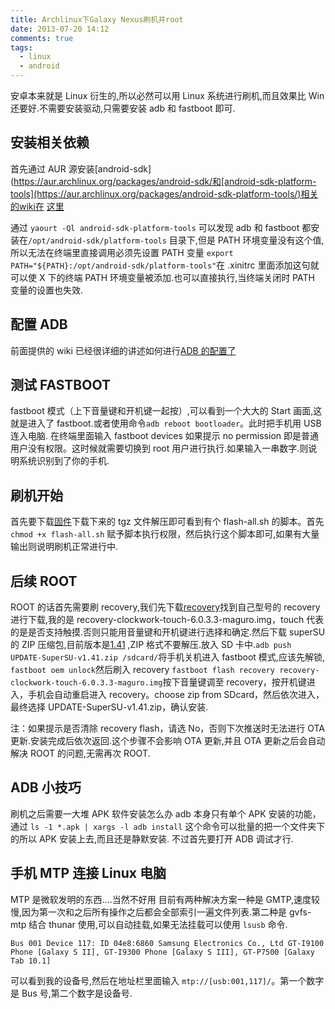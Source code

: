 ```yaml
---
title: Archlinux下Galaxy Nexus刷机并root
date: 2013-07-20 14:12
comments: true
tags:
  - linux
  - android
---
```


安卓本来就是 Linux 衍生的,所以必然可以用 Linux 系统进行刷机,而且效果比 Win 还要好.不需要安装驱动,只需要安装 adb 和 fastboot 即可.

## 安装相关依赖

首先通过 AUR 源安装[android-sdk](https://aur.archlinux.org/packages/android-sdk/和[android-sdk-platform-tools](https://aur.archlinux.org/packages/android-sdk-platform-tools/)相关的wiki在 [这里](https://wiki.archlinux.org/index.php/Android)

通过 `yaourt -Ql android-sdk-platform-tools` 可以发现 adb 和 fastboot 都安装在`/opt/android-sdk/platform-tools` 目录下,但是 PATH 环境变量没有这个值,所以无法在终端里直接调用必须先设置 PATH 变量 `export PATH="${PATH}:/opt/android-sdk/platform-tools"`在 .xinitrc 里面添加这句就可以使 X 下的终端 PATH 环境变量被添加.也可以直接执行,当终端关闭时 PATH 变量的设置也失效.

## 配置 ADB

前面提供的 wiki 已经很详细的讲述如何进行[ADB 的配置了](https://wiki.archlinux.org/index.php/Android#Connecting_to_a_real_device_-_Android_Debug_Bridge_.28ADB.29)

## 测试 FASTBOOT

fastboot 模式（上下音量键和开机键一起按）,可以看到一个大大的 Start 画面,这就是进入了 fastboot.或者使用命令`adb reboot bootloader`。此时把手机用 USB 连入电脑. 在终端里面输入 fastboot devices 如果提示 no permission 即是普通用户没有权限。这时候就需要切换到 root 用户进行执行.如果输入一串数字.则说明系统识别到了你的手机.

## 刷机开始

首先要下载[固件](https://developers.google.com/android/nexus/images)下载下来的 tgz 文件解压即可看到有个 flash-all.sh 的脚本。首先 `chmod +x flash-all.sh` 赋予脚本执行权限，然后执行这个脚本即可,如果有大量输出则说明刷机正常进行中.

## 后续 ROOT

ROOT 的话首先需要刷 recovery,我们先下载[recovery](http://www.clockworkmod.com/rommanager)找到自己型号的 recovery 进行下载,我的是 recovery-clockwork-touch-6.0.3.3-maguro.img，touch 代表的是是否支持触摸.否则只能用音量键和开机键进行选择和确定.然后下载 superSU 的 ZIP 压缩包,目前版本是[1.41](http://download.chainfire.eu/339/SuperSU/UPDATE-SuperSU-v1.41.zip?retrieve_file=1) ,ZIP 格式不要解压.放入 SD 卡中.`adb push UPDATE-SuperSU-v1.41.zip /sdcard/`将手机关机进入 fastboot 模式,应该先解锁, `fastboot oem unlock`然后刷入 recovery `fastboot flash recovery recovery-clockwork-touch-6.0.3.3-maguro.img`按下音量键调至 recovery，按开机键进入，手机会自动重启进入 recovery。choose zip from SDcard，然后依次进入，最终选择 UPDATE-SuperSU-v1.41.zip，确认安装.

注：如果提示是否清除 recovery flash，请选 No，否则下次推送时无法进行 OTA 更新.安装完成后依次返回.这个步骤不会影响 OTA 更新,并且 OTA 更新之后会自动解决 ROOT 的问题,无需再次 ROOT.

## ADB 小技巧

刷机之后需要一大堆 APK 软件安装怎么办 adb 本身只有单个 APK 安装的功能，通过 `ls -1 *.apk | xargs -l adb install` 这个命令可以批量的把一个文件夹下的所以 APK 安装上去,而且还是静默安装. 不过首先要打开 ADB 调试才行.

## 手机 MTP 连接 Linux 电脑

MTP 是微软发明的东西....当然不好用
目前有两种解决方案一种是 GMTP,速度较慢,因为第一次和之后所有操作之后都会全部索引一遍文件列表.第二种是 gvfs-mtp 结合 thunar 使用,可以自动挂载,如果无法挂载可以使用 `lsusb` 命令.

```
Bus 001 Device 117: ID 04e8:6860 Samsung Electronics Co., Ltd GT-I9100 Phone [Galaxy S II], GT-I9300 Phone [Galaxy S III], GT-P7500 [Galaxy Tab 10.1]
```

可以看到我的设备号,然后在地址栏里面输入 `mtp://[usb:001,117]/`。第一个数字是 Bus 号,第二个数字是设备号.
